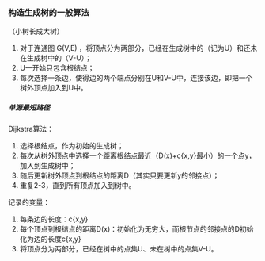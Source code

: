 ### 构造生成树的一般算法

（小树长成大树）

1. 对于连通图 G(V,E) ，将顶点分为两部分，已经在生成树中的（记为U）和还未在生成树中的（V-U）；
2. U一开始只包含根结点；
3. 每次选择一条边，使得边的两个端点分别在U和V-U中，连接该边，即把一个树外顶点加入到U中。



##### 单源最短路径

Dijkstra算法：

1. 选择根结点，作为初始的生成树；
2. 每次从树外顶点中选择一个距离根结点最近（D(x)+c{x,y}最小）的一个点y，加入到生成树中；
3. 随后更新树外顶点到根结点的距离D（其实只要更新y的邻接点）；
4. 重复2-3，直到所有顶点加入到树中。

记录的变量：

1. 每条边的长度：c{x,y}
2. 每个顶点到根结点的距离D(x)：初始化为无穷大，而根节点的邻接点的D初始化为边的长度c{x,y}
3. 将顶点分为两部分，已经在树中的点集U、未在树中的点集V-U。

